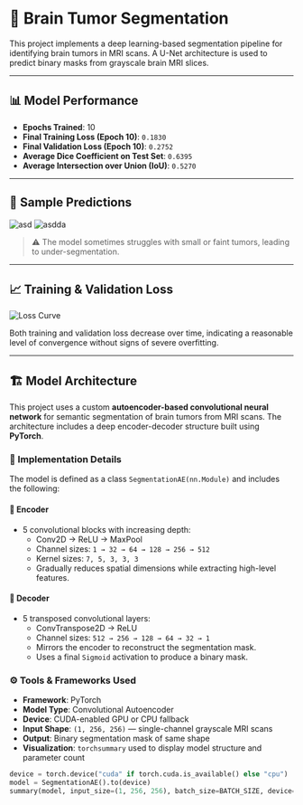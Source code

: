 # 🧠 Brain Tumor Segmentation

This project implements a deep learning-based segmentation pipeline for identifying brain tumors in MRI scans. A U-Net architecture is used to predict binary masks from grayscale brain MRI slices.

---

## 📊 Model Performance

- **Epochs Trained**: 10  
- **Final Training Loss (Epoch 10)**: `0.1830`  
- **Final Validation Loss (Epoch 10)**: `0.2752`  
- **Average Dice Coefficient on Test Set**: `0.6395`  
- **Average Intersection over Union (IoU)**: `0.5270`

---

## 🧪 Sample Predictions
![asd](https://github.com/user-attachments/assets/03daf9e5-9b7d-48f4-a43b-dbc2c9a5b45d)
![asdda](https://github.com/user-attachments/assets/08b98636-5ea5-4228-abf3-47b4aea14722)


> ⚠️ The model sometimes struggles with small or faint tumors, leading to under-segmentation.

---

## 📈 Training & Validation Loss

![Loss Curve](![output](https://github.com/user-attachments/assets/dea1dfca-8c3e-426a-92be-18e44cf21665))


Both training and validation loss decrease over time, indicating a reasonable level of convergence without signs of severe overfitting.

---

## 🏗️ Model Architecture

This project uses a custom **autoencoder-based convolutional neural network** for semantic segmentation of brain tumors from MRI scans. The architecture includes a deep encoder-decoder structure built using **PyTorch**.

### 🔧 Implementation Details

The model is defined as a class `SegmentationAE(nn.Module)` and includes the following:

#### 🧱 Encoder
- 5 convolutional blocks with increasing depth:
  - Conv2D → ReLU → MaxPool
  - Channel sizes: `1 → 32 → 64 → 128 → 256 → 512`
  - Kernel sizes: `7, 5, 3, 3, 3`
  - Gradually reduces spatial dimensions while extracting high-level features.

#### 🔁 Decoder
- 5 transposed convolutional layers:
  - ConvTranspose2D → ReLU
  - Channel sizes: `512 → 256 → 128 → 64 → 32 → 1`
  - Mirrors the encoder to reconstruct the segmentation mask.
  - Uses a final `Sigmoid` activation to produce a binary mask.

### ⚙️ Tools & Frameworks Used

- **Framework**: PyTorch  
- **Model Type**: Convolutional Autoencoder  
- **Device**: CUDA-enabled GPU or CPU fallback  
- **Input Shape**: `(1, 256, 256)` — single-channel grayscale MRI scans  
- **Output**: Binary segmentation mask of same shape  
- **Visualization**: `torchsummary` used to display model structure and parameter count

```python
device = torch.device("cuda" if torch.cuda.is_available() else "cpu")
model = SegmentationAE().to(device)
summary(model, input_size=(1, 256, 256), batch_size=BATCH_SIZE, device=str(device))

